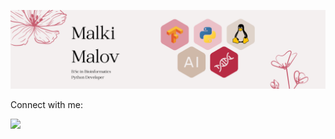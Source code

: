 ![image](https://github.com/MalkiMalov/MalkiMalov/blob/main/Malki%20Malov.png)

Connect with me:

[![](https://img.shields.io/badge/linkedin-%230077B5.svg?style=for-the-badge&logo=linkedin)](https://www.linkedin.com/in/malki-malov-1652b3197)
